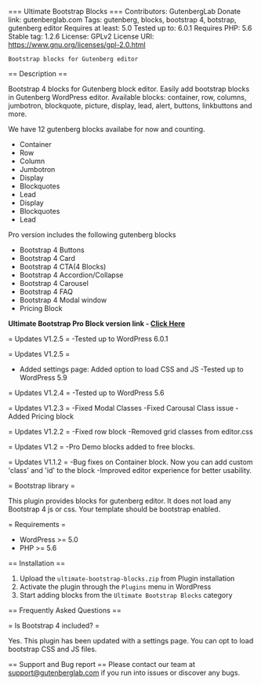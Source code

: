 === Ultimate Bootstrap Blocks ===
Contributors: GutenbergLab
Donate link: gutenberglab.com
Tags: gutenberg, blocks, bootstrap 4, botstrap, gutenberg editor
Requires at least: 5.0
Tested up to: 6.0.1
Requires PHP: 5.6
Stable tag: 1.2.6
License: GPLv2
License URI: https://www.gnu.org/licenses/gpl-2.0.html
	
	Bootstrap blocks for Gutenberg editor
	
	
== Description ==

Bootstrap 4 blocks for Gutenberg block editor. Easily add bootstrap blocks in Gutenberg WordPress editor. Available blocks: container, row, columns, jumbotron, blockquote, picture, display, lead, alert, buttons, linkbuttons and more.
	
We have 12 gutenberg blocks availabe for now and counting.
	
* Container
* Row
* Column
* Jumbotron
* Display
* Blockquotes
* Lead
* Display
* Blockquotes
* Lead
	
Pro version includes the following gutenberg blocks
	
* Bootstrap 4 Buttons
* Bootstrap 4 Card
* Bootstrap 4 CTA(4 Blocks)
* Bootstrap 4 Accordion/Collapse
* Bootstrap 4 Carousel
* Bootstrap 4 FAQ
* Bootstrap 4 Modal window
* Pricing Block

	
**Ultimate Bootstrap Pro Block version link - <a href="https://gutenberglab.com/bootstrap-4-pro-blocks/?utm_source=ubb&utm_medium=plugin&utm_campaign=ubb-link&utm_term=plugin&utm_content=wordpress">Click Here</a>**


= Updates V1.2.5 =
-Tested up to WordPress 6.0.1


= Updates V1.2.5 =
- Added settings page: Added option to load CSS and JS
-Tested up to WordPress 5.9


= Updates V1.2.4 =
-Tested up to WordPress 5.6
	
= Updates V1.2.3 =
-Fixed Modal Classes
-Fixed Carousal Class issue
-Added Pricing block

= Updates V1.2.2 =
-Fixed row block
-Removed grid classes from editor.css
	
= Updates V1.2 =
-Pro Demo blocks added to free blocks.
	
= Updates V1.1.2 =
-Bug fixes on Container block. Now you can add custom 'class' and 'id' to the block
-Improved editor experience for better usability.
	 
= Bootstrap library =
	
This plugin provides blocks for gutenberg editor. It does not load any Bootstrap 4 js or css. Your template should be bootstrap enabled.
	
= Requirements =
	
* WordPress >= 5.0
* PHP >= 5.6
	
== Installation ==
	
1. Upload the `ultimate-bootstrap-blocks.zip` from Plugin installation
1. Activate the plugin through the `Plugins` menu in WordPress
1. Start adding blocks from the `Ultimate Bootstrap Blocks` category
	
== Frequently Asked Questions ==
	
= Is Bootstrap 4 included? =
	
Yes. This plugin has been updated with a settings page. You can opt to load bootstrap CSS and JS files. 
	
== Support and Bug report ==
Please contact our team at support@gutenberglab.com if you run into issues or discover any bugs.